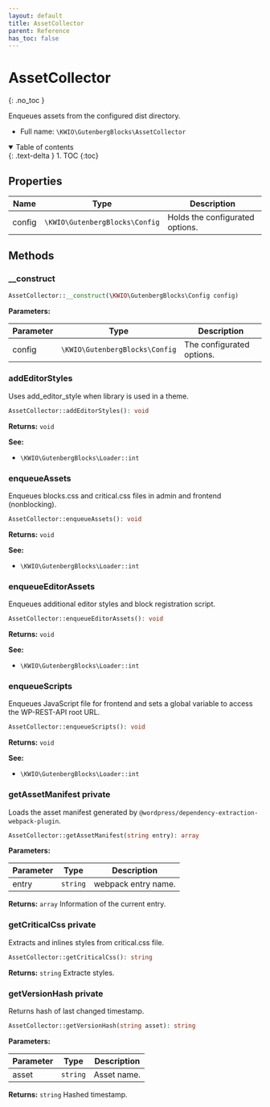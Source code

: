 ```yaml
---
layout: default
title: AssetCollector
parent: Reference
has_toc: false
---
```


# AssetCollector
{: .no_toc }

Enqueues assets from the configured dist directory.



* Full name: `\KWIO\GutenbergBlocks\AssetCollector`


<details open markdown="block">
  <summary>
    Table of contents
  </summary>
  {: .text-delta }
1. TOC
{:toc}
</details>


## Properties

| Name | Type | Description |
|------|------|-------------|
| config | `\KWIO\GutenbergBlocks\Config` | Holds the configurated options.  |

## Methods
### __construct 




```php
AssetCollector::__construct(\KWIO\GutenbergBlocks\Config config)
```


**Parameters:**

| Parameter | Type | Description |
|-----------|------|-------------|
| config | `\KWIO\GutenbergBlocks\Config` | The configurated options. |



### addEditorStyles 
Uses add_editor_style when library is used in a theme.



```php
AssetCollector::addEditorStyles(): void
```



**Returns:** `void` 

**See:**

* `\KWIO\GutenbergBlocks\Loader::int`  

### enqueueAssets 
Enqueues blocks.css and critical.css files in admin and frontend (nonblocking).



```php
AssetCollector::enqueueAssets(): void
```



**Returns:** `void` 

**See:**

* `\KWIO\GutenbergBlocks\Loader::int`  

### enqueueEditorAssets 
Enqueues additional editor styles and block registration script.



```php
AssetCollector::enqueueEditorAssets(): void
```



**Returns:** `void` 

**See:**

* `\KWIO\GutenbergBlocks\Loader::int`  

### enqueueScripts 
Enqueues JavaScript file for frontend and sets a global variable to access the WP-REST-API root URL.



```php
AssetCollector::enqueueScripts(): void
```



**Returns:** `void` 

**See:**

* `\KWIO\GutenbergBlocks\Loader::int`  

### getAssetManifest <span class="label label-red">private</span>
Loads the asset manifest generated by `@wordpress/dependency-extraction-webpack-plugin`.



```php
AssetCollector::getAssetManifest(string entry): array
```


**Parameters:**

| Parameter | Type | Description |
|-----------|------|-------------|
| entry | `string` | webpack entry name. |


**Returns:** `array` Information of the current entry.
### getCriticalCss <span class="label label-red">private</span>
Extracts and inlines styles from critical.css file.



```php
AssetCollector::getCriticalCss(): string
```



**Returns:** `string` Extracte styles.
### getVersionHash <span class="label label-red">private</span>
Returns hash of last changed timestamp.



```php
AssetCollector::getVersionHash(string asset): string
```


**Parameters:**

| Parameter | Type | Description |
|-----------|------|-------------|
| asset | `string` | Asset name. |


**Returns:** `string` Hashed timestamp.
